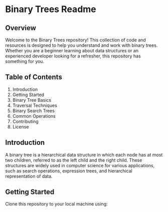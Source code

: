 # Binary Trees Readme
## Overview
Welcome to the Binary Trees repository! This collection of code and resources is designed to help you understand and work with binary trees. Whether you are a beginner learning about data structures or an experienced developer looking for a refresher, this repository has something for you.

## Table of Contents
1. Introduction
2. Getting Started
3. Binary Tree Basics
4. Traversal Techniques
5. Binary Search Trees
6. Common Operations
7. Contributing
8. License

## Introduction
A binary tree is a hierarchical data structure in which each node has at most two children, referred to as the left child and the right child. These structures are widely used in computer science for various applications, such as search operations, expression trees, and hierarchical representation of data.

## Getting Started
Clone this repository to your local machine using:
